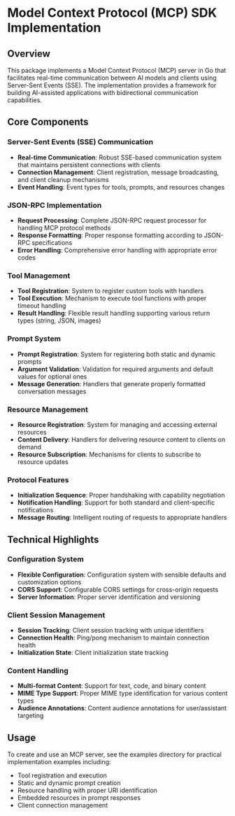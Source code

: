 # Model Context Protocol (MCP) SDK Implementation

## Overview
This package implements a Model Context Protocol (MCP) server in Go that facilitates real-time communication between AI models and clients using Server-Sent Events (SSE). The implementation provides a framework for building AI-assisted applications with bidirectional communication capabilities.

## Core Components

### Server-Sent Events (SSE) Communication
- **Real-time Communication**: Robust SSE-based communication system that maintains persistent connections with clients
- **Connection Management**: Client registration, message broadcasting, and client cleanup mechanisms
- **Event Handling**: Event types for tools, prompts, and resources changes

### JSON-RPC Implementation
- **Request Processing**: Complete JSON-RPC request processor for handling MCP protocol methods
- **Response Formatting**: Proper response formatting according to JSON-RPC specifications
- **Error Handling**: Comprehensive error handling with appropriate error codes

### Tool Management
- **Tool Registration**: System to register custom tools with handlers
- **Tool Execution**: Mechanism to execute tool functions with proper timeout handling
- **Result Handling**: Flexible result handling supporting various return types (string, JSON, images)

### Prompt System
- **Prompt Registration**: System for registering both static and dynamic prompts
- **Argument Validation**: Validation for required arguments and default values for optional ones
- **Message Generation**: Handlers that generate properly formatted conversation messages

### Resource Management
- **Resource Registration**: System for managing and accessing external resources
- **Content Delivery**: Handlers for delivering resource content to clients on demand
- **Resource Subscription**: Mechanisms for clients to subscribe to resource updates

### Protocol Features
- **Initialization Sequence**: Proper handshaking with capability negotiation
- **Notification Handling**: Support for both standard and client-specific notifications
- **Message Routing**: Intelligent routing of requests to appropriate handlers

## Technical Highlights

### Configuration System
- **Flexible Configuration**: Configuration system with sensible defaults and customization options
- **CORS Support**: Configurable CORS settings for cross-origin requests
- **Server Information**: Proper server identification and versioning

### Client Session Management
- **Session Tracking**: Client session tracking with unique identifiers
- **Connection Health**: Ping/pong mechanism to maintain connection health
- **Initialization State**: Client initialization state tracking

### Content Handling
- **Multi-format Content**: Support for text, code, and binary content
- **MIME Type Support**: Proper MIME type identification for various content types
- **Audience Annotations**: Content audience annotations for user/assistant targeting

## Usage

To create and use an MCP server, see the examples directory for practical implementation examples including:
- Tool registration and execution
- Static and dynamic prompt creation
- Resource handling with proper URI identification
- Embedded resources in prompt responses
- Client connection management